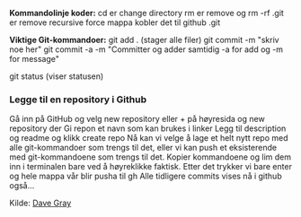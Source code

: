 **Kommandolinje koder:**
cd er change directory
rm er remove og
rm -rf .git er remove recursive force mappa kobler det til github .git



**Viktige Git-kommandoer:**
git add . (stager alle filer)
git commit -m "skriv noe her"
git commit -a -m "Committer og adder samtidig -a for add og -m for message"

git status (viser statusen)



### Legge til en repository i Github

Gå inn på GitHub og velg new repository eller + på høyresida og new repository der
Gi repon et navn som kan brukes i linker
Legg til description og readme og klikk create repo
Nå kan vi velge å lage et helt nytt repo med alle git-kommandoer som trengs til det, eller
vi kan push et eksisterende med git-kommandoene som trengs til det.
Kopier kommandoene og lim dem inn i terminalen bare ved å høyreklikke faktisk.
Etter det trykker vi bare enter og hele mappa vår blir pusha til gh
Alle tidligere commits vises nå i github også...

Kilde: [Dave Gray](https://www.youtube.com/watch?v=CvUiKWv2-C0)




